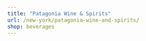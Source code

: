 ```yaml
---
title: "Patagonia Wine & Spirits"
url: /new-york/patagonia-wine-and-spirits/
shop: beverages
---
```

